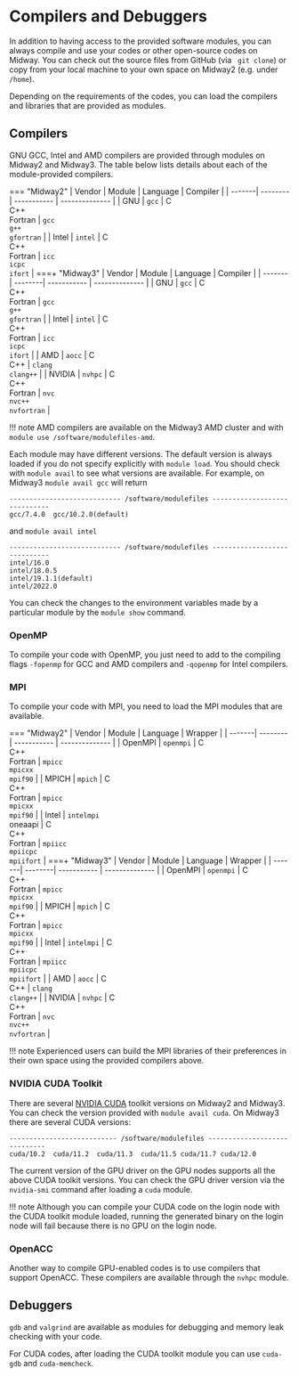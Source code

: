 # Compilers and Debuggers

In addition to having access to the provided software modules, you can always
compile and use your codes or other open-source codes on Midway. You can check out
the source files from GitHub (via ` git clone`) or copy from your local machine
to your own space on Midway2 (e.g. under `/home`).

Depending on the requirements of the codes, you can load the compilers and libraries
that are provided as modules.

## Compilers
GNU GCC, Intel and AMD compilers are provided through modules on Midway2 and Midway3. The table below lists details about each of the module-provided compilers.

=== "Midway2"
      | Vendor |  Module | Language      | Compiler        |
      | -------| --------| -----------   |  -------------- |
      | GNU    | `gcc`   | C <br>C++<br>Fortran  | `gcc`<br>`g++`<br>`gfortran` |
      | Intel  | `intel` | C <br>C++<br>Fortran  | `icc`<br>`icpc`<br>`ifort` |
===+ "Midway3"
      | Vendor |  Module | Language      | Compiler        |
      | -------| --------| -----------   |  -------------- |
      | GNU    | `gcc`   | C <br>C++<br>Fortran  | `gcc`<br>`g++`<br>`gfortran` |
      | Intel  | `intel` | C <br>C++<br>Fortran  | `icc`<br>`icpc`<br>`ifort` |
      | AMD    | `aocc`  | C <br>C++         | `clang`<br>`clang++`   |
      | NVIDIA | `nvhpc` | C <br>C++<br>Fortran         | `nvc`<br>`nvc++`<br>`nvfortran` |

!!! note
    AMD compilers are available on the Midway3 AMD cluster and with `module use /software/modulefiles-amd`.

Each module may have different versions. The default version is always loaded if you do not specify explicitly with `module load`.
You should check with `module avail` to see what versions are available. For example, on Midway3 `module avail gcc` will return

```
---------------------------- /software/modulefiles -----------------------------
gcc/7.4.0  gcc/10.2.0(default) 
```
and `module avail intel`
```
---------------------------- /software/modulefiles -----------------------------
intel/16.0               
intel/18.0.5             
intel/19.1.1(default)
intel/2022.0
```
You can check the changes to the environment variables made by a particular module by the `module show` command.

### OpenMP

To compile your code with OpenMP, you just need to add to the compiling flags `-fopenmp` for GCC and AMD compilers and `-qopenmp` for Intel compilers.

### MPI

To compile your code with MPI, you need to load the MPI modules that are available.

=== "Midway2"
      | Vendor |  Module | Language      | Wrapper        |
      | -------| --------| -----------   |  -------------- |
      | OpenMPI    | `openmpi`   | C <br>C++<br>Fortran  | `mpicc`<br>`mpicxx`<br>`mpif90` |
      | MPICH    | `mpich`   | C <br>C++<br>Fortran  | `mpicc`<br>`mpicxx`<br>`mpif90` |
      | Intel  | `intelmpi`<br>oneaapi | C <br>C++<br>Fortran  | `mpiicc`<br>`mpiicpc`<br>`mpiifort` |
===+ "Midway3"
      | Vendor |  Module | Language      | Wrapper        |
      | -------| --------| -----------   |  -------------- |
      | OpenMPI    | `openmpi`   | C <br>C++<br>Fortran  | `mpicc`<br>`mpicxx`<br>`mpif90` |
      | MPICH    | `mpich`   | C <br>C++<br>Fortran  | `mpicc`<br>`mpicxx`<br>`mpif90` |
      | Intel  | `intelmpi` | C <br>C++<br>Fortran  | `mpiicc`<br>`mpiicpc`<br>`mpiifort` |
      | AMD    | `aocc`  | C <br>C++         | `clang`<br>`clang++`   |
      | NVIDIA | `nvhpc` | C <br>C++<br>Fortran         | `nvc`<br>`nvc++`<br>`nvfortran`   |

!!! note
    Experienced users can build the MPI libraries of their preferences in their own space using the provided compilers above.


### NVIDIA CUDA Toolkit

There are several [NVIDIA CUDA](https://developer.nvidia.com/cuda-toolkit) toolkit versions on Midway2 and Midway3. You can check the version provided with `module avail cuda`. On Midway3 there are several CUDA versions:

```
--------------------------- /software/modulefiles -----------------------------
cuda/10.2  cuda/11.2  cuda/11.3  cuda/11.5 cuda/11.7 cuda/12.0 
```
The current version of the GPU driver on the GPU nodes supports all the above CUDA toolkit versions. You can check the GPU driver version via the `nvidia-smi` command after loading a `cuda` module.

!!! note
     Although you can compile your CUDA code on the login node with the CUDA toolkit module loaded,
     running the generated binary on the login node will fail because there is no GPU on the login node.

### OpenACC

Another way to compile GPU-enabled codes is to use compilers that support OpenACC. These compilers are available through the `nvhpc` module.

## Debuggers

`gdb` and `valgrind` are available as modules for debugging and memory leak checking with your code.

For CUDA codes, after loading the CUDA toolkit module you can use `cuda-gdb` and `cuda-memcheck`.



